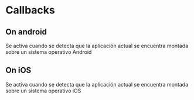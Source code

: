 # Callbacks

## On android

Se activa cuando se detecta que la aplicación actual se encuentra montada sobre un sistema operativo Android

## On iOS

Se activa cuando se detecta que la aplicación actual se encuentra montada sobre un sistema operativo iOS

